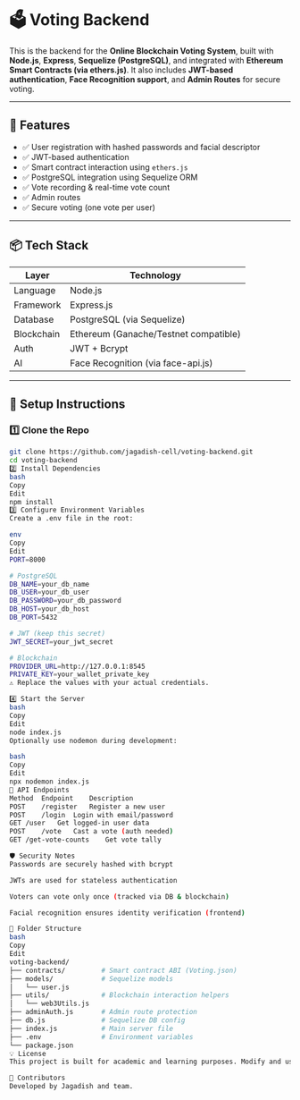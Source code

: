# 🗳️ Voting Backend

This is the backend for the **Online Blockchain Voting System**, built with **Node.js**, **Express**, **Sequelize (PostgreSQL)**, and integrated with **Ethereum Smart Contracts (via ethers.js)**. It also includes **JWT-based authentication**, **Face Recognition support**, and **Admin Routes** for secure voting.

---

## 🚀 Features

- ✅ User registration with hashed passwords and facial descriptor
- ✅ JWT-based authentication
- ✅ Smart contract interaction using `ethers.js`
- ✅ PostgreSQL integration using Sequelize ORM
- ✅ Vote recording & real-time vote count
- ✅ Admin routes
- ✅ Secure voting (one vote per user)

---

## 📦 Tech Stack

| Layer         | Technology                         |
|---------------|-------------------------------------|
| Language      | Node.js                             |
| Framework     | Express.js                          |
| Database      | PostgreSQL (via Sequelize)          |
| Blockchain    | Ethereum (Ganache/Testnet compatible) |
| Auth          | JWT + Bcrypt                        |
| AI            | Face Recognition (via face-api.js)  |

---

## 🔧 Setup Instructions

### 1️⃣ Clone the Repo

```bash
git clone https://github.com/jagadish-cell/voting-backend.git
cd voting-backend
2️⃣ Install Dependencies
bash
Copy
Edit
npm install
3️⃣ Configure Environment Variables
Create a .env file in the root:

env
Copy
Edit
PORT=8000

# PostgreSQL
DB_NAME=your_db_name
DB_USER=your_db_user
DB_PASSWORD=your_db_password
DB_HOST=your_db_host
DB_PORT=5432

# JWT (keep this secret)
JWT_SECRET=your_jwt_secret

# Blockchain
PROVIDER_URL=http://127.0.0.1:8545
PRIVATE_KEY=your_wallet_private_key
⚠️ Replace the values with your actual credentials.

4️⃣ Start the Server
bash
Copy
Edit
node index.js
Optionally use nodemon during development:

bash
Copy
Edit
npx nodemon index.js
📡 API Endpoints
Method	Endpoint	Description
POST	/register	Register a new user
POST	/login	Login with email/password
GET	/user	Get logged-in user data
POST	/vote	Cast a vote (auth needed)
GET	/get-vote-counts	Get vote tally

🛡️ Security Notes
Passwords are securely hashed with bcrypt

JWTs are used for stateless authentication

Voters can vote only once (tracked via DB & blockchain)

Facial recognition ensures identity verification (frontend)

📁 Folder Structure
bash
Copy
Edit
voting-backend/
├── contracts/         # Smart contract ABI (Voting.json)
├── models/            # Sequelize models
│   └── user.js
├── utils/             # Blockchain interaction helpers
│   └── web3Utils.js
├── adminAuth.js       # Admin route protection
├── db.js              # Sequelize DB config
├── index.js           # Main server file
├── .env               # Environment variables
└── package.json
💡 License
This project is built for academic and learning purposes. Modify and use freely with attribution.

🙌 Contributors
Developed by Jagadish and team.
